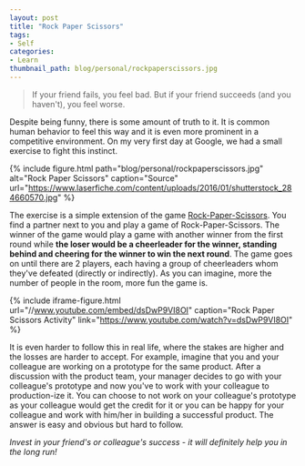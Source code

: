 ```yaml
---
layout: post
title: "Rock Paper Scissors"
tags:
- Self
categories:
- Learn
thumbnail_path: blog/personal/rockpaperscissors.jpg
---
```


> If your friend fails, you feel bad. But if your friend succeeds (and you haven't), you feel worse.

Despite being funny, there is some amount of truth to it. It is common human behavior to feel this way and it is even more prominent in a competitive environment. On my very first day at Google, we had a small exercise to fight this instinct.

{% include figure.html path="blog/personal/rockpaperscissors.jpg" alt="Rock Paper Scissors" caption="Source" url="https://www.laserfiche.com/content/uploads/2016/01/shutterstock_284660570.jpg" %}

The exercise is a simple extension of the game [Rock-Paper-Scissors](https://en.wikipedia.org/wiki/Rock%E2%80%93paper%E2%80%93scissors). You find a partner next to you and play a game of Rock-Paper-Scissors. The winner of the game would play a game with another winner from the first round while **the loser would be a cheerleader for the winner, standing behind and cheering for the winner to win the next round**. The game goes on until there are 2 players, each having a group of cheerleaders whom they've defeated (directly or indirectly). As you can imagine, more the number of people in the room, more fun the game is.

{% include iframe-figure.html url="//www.youtube.com/embed/dsDwP9VI8OI" caption="Rock Paper Scissors Activity" link="https://www.youtube.com/watch?v=dsDwP9VI8OI" %}

It is even harder to follow this in real life, where the stakes are higher and the losses are harder to accept. For example, imagine that you and your colleague are working on a prototype for the same product. After a discussion with the product team, your manager decides to go with your colleague's prototype and now you've to work with your colleague to production-ize it. You can choose to not work on your colleague's prototype as your colleague would get the credit for it or you can be happy for your colleague and work with him/her in building a successful product. The answer is easy and obvious but hard to follow.

*Invest in your friend's or colleague's success - it will definitely help you in the long run!*